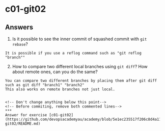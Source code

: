 # c01-git02

## Answers

1. Is it possible to see the inner commit of squashed commit with `git rebase`?
```
It is possible if you use a reflog command such as "git reflog "branch""
```

2. How to compare two different local branches using `git diff`? How about remote ones, can you do the same?
```
You can compare two different branches by placing them after git diff such as git diff "branch1" "branch2"
This also works on remote branches not just local.
```


```

<!-- Don't change anything below this point-->
<!-- Before commiting, remove both commented lines--> 
***
Answer for exercise [c01-git02](https://github.com/devopsacademyau/academy/blob/5e1ec235517f206c8d4a11a37388fcfd0220d194/classes/01class/exercises/c01-git02/README.md)
